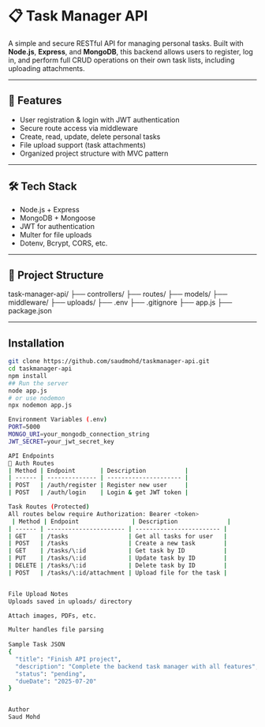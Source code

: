 # 📋 Task Manager API

A simple and secure RESTful API for managing personal tasks. Built with **Node.js**, **Express**, and **MongoDB**, this backend allows users to register, log in, and perform full CRUD operations on their own task lists, including uploading attachments.

---

## 🚀 Features

- User registration & login with JWT authentication
- Secure route access via middleware
- Create, read, update, delete personal tasks
- File upload support (task attachments)
- Organized project structure with MVC pattern

---

## 🛠️ Tech Stack

- Node.js + Express  
- MongoDB + Mongoose  
- JWT for authentication  
- Multer for file uploads  
- Dotenv, Bcrypt, CORS, etc.

---

## 📂 Project Structure

task-manager-api/
├── controllers/
├── routes/
├── models/
├── middleware/
├── uploads/
├── .env
├── .gitignore
├── app.js
├── package.json

---

##  Installation

```bash
git clone https://github.com/saudmohd/taskmanager-api.git
cd taskmanager-api
npm install
## Run the server
node app.js
# or use nodemon
npx nodemon app.js

Environment Variables (.env)
PORT=5000
MONGO_URI=your_mongodb_connection_string
JWT_SECRET=your_jwt_secret_key

API Endpoints
🔑 Auth Routes
| Method | Endpoint       | Description           |
| ------ | -------------- | --------------------- |
| POST   | /auth/register | Register new user     |
| POST   | /auth/login    | Login & get JWT token |

Task Routes (Protected)
All routes below require Authorization: Bearer <token>
 | Method | Endpoint               | Description              |
| ------ | ---------------------- | ------------------------ |
| GET    | /tasks                 | Get all tasks for user   |
| POST   | /tasks                 | Create a new task        |
| GET    | /tasks/\:id            | Get task by ID           |
| PUT    | /tasks/\:id            | Update task by ID        |
| DELETE | /tasks/\:id            | Delete task by ID        |
| POST   | /tasks/\:id/attachment | Upload file for the task |


File Upload Notes
Uploads saved in uploads/ directory

Attach images, PDFs, etc.

Multer handles file parsing
 
Sample Task JSON
{
  "title": "Finish API project",
  "description": "Complete the backend task manager with all features",
  "status": "pending",
  "dueDate": "2025-07-20"
}


Author
Saud Mohd

